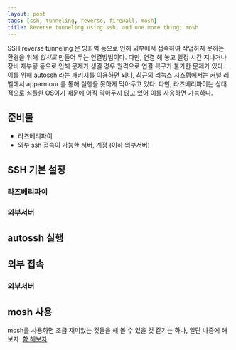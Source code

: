 ```yaml
---
layout: post
tags: [ssh, tunneling, reverse, firewall, mosh]
title: Reverse tunneling using ssh, and one more thing; mosh
---
```


SSH reverse tunneling 은 방화벽 등으로 인해 외부에서 접속하여 작업하지 못하는 환경을 위해 *임시로* 만들어 두는 연결방법이다. 
다만, 연결 해 놓고 일정 시간 지나거나 장비 재부팅 등으로 인해 문제가 생길 경우 원격으로 연결 복구가 불가한 문제가 있다. 
이를 위해 autossh 라는 패키지를 이용하면 되나, 최근의 리눅스 시스템에서는 커널 레벨에서 apparmour 를 통해 실행을 못하게 막아두고 있다.
다만, 라즈베리파이는 상대적으로 심플한 OS이기 때문에 아직 막아두지 않고 있어 이를 사용하면 가능하다.

## 준비물

- 라즈베리파이
- 외부 ssh 접속이 가능한 서버, 계정 (이하 외부서버)


## SSH 기본 설정

### 라즈베리파이

### 외부서버


## autossh 실행

## 외부 접속

### 외부서버


## mosh 사용
mosh를 사용하면 조금 재미있는 것들을 해 볼 수 있을 것 같기는 하나, 일단 나중에 해 보자.
[함 해보자](http://blog.mattgauger.com/2012/04/21/mosh-ssh-tunnels-tmux/)